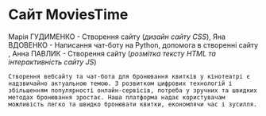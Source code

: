  # Сайт MoviesTime
 Марія ГУДИМЕНКО - Створення сайту (_дизайн сайту CSS_)​,
 Яна ВДОВЕНКО - Написання чат-боту на Python, допомога в створенні сайту​,
 Анна ПАВЛИК - Створення сайту (_розмітка тексту HTML та інтерактивність сайту JS_)​

    Створення вебсайту та чат-бота для бронювання квитків у кінотеатрі є надзвичайно актуальною темою. З розвитком цифрових технологій і збільшенням популярності онлайн-сервісів, потреба у зручних та швидких методах бронювання зростає. Наша платформа надає користувачам можливість легко та швидко бронювати квитки, економлячи час і зусилля.

